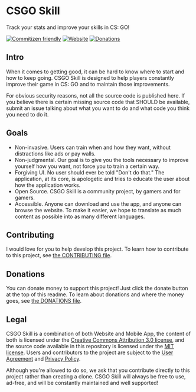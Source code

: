 # CSGO Skill
Track your stats and improve your skills in CS: GO!

[![Commitizen friendly](https://img.shields.io/badge/commitizen-friendly-blue.svg)](http://commitizen.github.io/cz-cli/)
[![Website](https://img.shields.io/website/http/www.csgo-skill.com.svg?label=csgo-skill.com)](http://www.csgo-skill.com)
[![Donations](https://yourdonation.rocks/images/badge.svg)](https://www.paypal.me/TheAlmic)

## Intro
When it comes to getting good, it can be hard to know where to start and how to keep going. CSGO Skill is designed to help players constantly improve their game in CS: GO and to maintain those improvements.

For obvious security reasons, not all the source code is published here. If you believe there is certain missing source code that SHOULD be available, submit an issue talking about what you want to do and what code you think you need to do it.

## Goals
- Non-invasive. Users can train when and how they want, without distractions like ads or pay walls.
- Non-judgmental. Our goal is to give you the tools necessary to improve yourself how you want, not force you to train a certain way.
- Forgiving UI. No user should ever be told "Don't do that." The application, at its core, is apologetic and tries to educate the user about how the application works.
- Open Source. CSGO Skill is a community project, by gamers and for gamers.
- Accessible. Anyone can download and use the app, and anyone can browse the website. To make it easier, we hope to translate as much content as possible into as many different languages.

## Contributing
I would love for you to help develop this project. To learn how to contribute to this project, see [the CONTRIBUTING file](CONTRIBUTING.md).

## Donations
You can donate money to support this project! Just click the donate button at the top of this readme. To learn about donations and where the money goes, see [the DONATIONS file](DONATIONS.md).

## Legal
CSGO Skill is a combination of both Website and Mobile App, the content of both is licensed under the [Creative Commons Attribution 3.0 license](http://creativecommons.org/licenses/by/3.0/us/deed.en_US), and the source code available in this repository is licensed under the [MIT license](http://opensource.org/licenses/mit-license.php). Users and contributors to the project are subject to the [User Agreement](TERMS.md) and [Privacy Policy](PRIVACY.md).

Although you're allowed to do so, we ask that you contribute directly to this project rather than creating a clone. CSGO Skill will always be free to use, ad-free, and will be constantly maintained and well supported!
